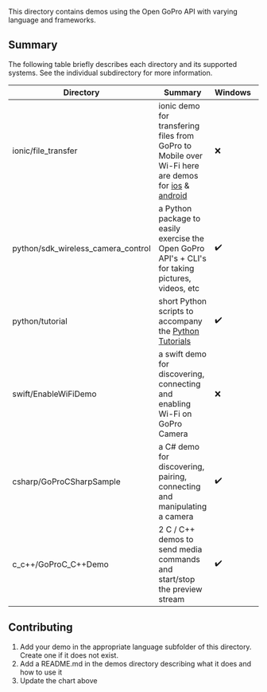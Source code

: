 This directory contains demos using the Open GoPro API with varying language and frameworks.

## Summary

The following table briefly describes each directory and its supported systems. See the individual subdirectory
for more information.

| Directory                          | Summary                                                                                                                                                                                                                                                       | Windows | Mac | Linux | Mobile |
| ---------------------------------- | ------------------------------------------------------------------------------------------------------------------------------------------------------------------------------------------------------------------------------------------------------------- | ------- | --- | ----- | ------ |
| ionic/file_transfer                | ionic demo for transfering files from GoPro to Mobile over Wi-Fi here are demos for [ios](https://github.com/sultanmyrza/OpenGoPro/tree/demo/ionic/demos/ionic#ios) & [android](https://github.com/sultanmyrza/OpenGoPro/tree/demo/ionic/demos/ionic#android) | ❌      | ❌  | ❌    | ✔️     |
| python/sdk_wireless_camera_control | a Python package to easily exercise the Open GoPro API's + CLI's for taking pictures, videos, etc                                                                                                                                                             | ✔️      | ✔️  | ✔️    | ❌     |
| python/tutorial                    | short Python scripts to accompany the [Python Tutorials](https://gopro.github.io/OpenGoPro/tutorials/#python)                                                                                                                                                 | ✔️      | ✔️  | ✔️    | ❌     |
| swift/EnableWiFiDemo               | a swift demo for discovering, connecting and enabling Wi-Fi on GoPro Camera                                                                                                                                                                                   | ❌      | ❌  | ❌    | ✔️     |
| csharp/GoProCSharpSample           | a C# demo for discovering, pairing, connecting and manipulating a camera                                                                                                                                                                                      | ✔️      | ❌  | ❌    | ❌     |
| c_c++/GoProC_C++Demo               | 2 C / C++ demos to send media commands and start/stop the preview stream                                                                                                                                                                                      | ✔️      | ✔️  | ✔️    | ❌     |

## Contributing

1. Add your demo in the appropriate language subfolder of this directory. Create one if it does not exist.
1. Add a README.md in the demos directory describing what it does and how to use it
1. Update the chart above
